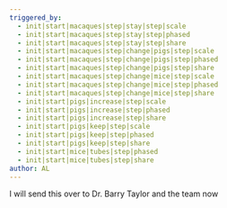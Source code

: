```yaml
---
triggered_by:
  - init|start|macaques|step|stay|step|scale
  - init|start|macaques|step|stay|step|phased
  - init|start|macaques|step|stay|step|share
  - init|start|macaques|step|change|pigs|step|scale
  - init|start|macaques|step|change|pigs|step|phased
  - init|start|macaques|step|change|pigs|step|share
  - init|start|macaques|step|change|mice|step|scale
  - init|start|macaques|step|change|mice|step|phased
  - init|start|macaques|step|change|mice|step|share
  - init|start|pigs|increase|step|scale
  - init|start|pigs|increase|step|phased
  - init|start|pigs|increase|step|share
  - init|start|pigs|keep|step|scale
  - init|start|pigs|keep|step|phased
  - init|start|pigs|keep|step|share
  - init|start|mice|tubes|step|phased
  - init|start|mice|tubes|step|share
author: AL
---
```


I will send this over to Dr. Barry Taylor and the team now
